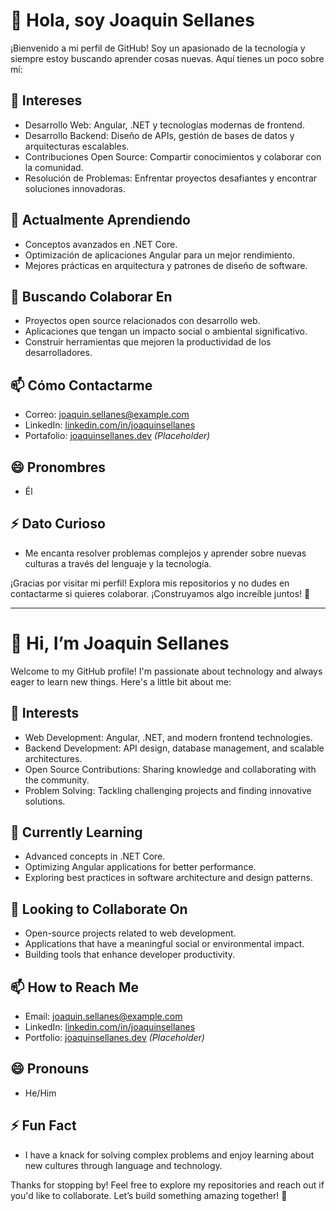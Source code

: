 # 👋 Hola, soy Joaquin Sellanes

¡Bienvenido a mi perfil de GitHub! Soy un apasionado de la tecnología y siempre estoy buscando aprender cosas nuevas. Aquí tienes un poco sobre mí:

## 👀 Intereses
- Desarrollo Web: Angular, .NET y tecnologías modernas de frontend.
- Desarrollo Backend: Diseño de APIs, gestión de bases de datos y arquitecturas escalables.
- Contribuciones Open Source: Compartir conocimientos y colaborar con la comunidad.
- Resolución de Problemas: Enfrentar proyectos desafiantes y encontrar soluciones innovadoras.

## 🌱 Actualmente Aprendiendo
- Conceptos avanzados en .NET Core.
- Optimización de aplicaciones Angular para un mejor rendimiento.
- Mejores prácticas en arquitectura y patrones de diseño de software.

## 💞️ Buscando Colaborar En
- Proyectos open source relacionados con desarrollo web.
- Aplicaciones que tengan un impacto social o ambiental significativo.
- Construir herramientas que mejoren la productividad de los desarrolladores.

## 📫 Cómo Contactarme
- Correo: joaquin.sellanes@example.com  
- LinkedIn: [linkedin.com/in/joaquinsellanes](https://linkedin.com/in/joaquinsellanes)  
- Portafolio: [joaquinsellanes.dev](https://joaquinsellanes.dev) *(Placeholder)*

## 😄 Pronombres
- Él

## ⚡ Dato Curioso
- Me encanta resolver problemas complejos y aprender sobre nuevas culturas a través del lenguaje y la tecnología.

¡Gracias por visitar mi perfil! Explora mis repositorios y no dudes en contactarme si quieres colaborar. ¡Construyamos algo increíble juntos! 🚀

---

# 👋 Hi, I’m Joaquin Sellanes

Welcome to my GitHub profile! I'm passionate about technology and always eager to learn new things. Here's a little bit about me:

## 👀 Interests
- Web Development: Angular, .NET, and modern frontend technologies.
- Backend Development: API design, database management, and scalable architectures.
- Open Source Contributions: Sharing knowledge and collaborating with the community.
- Problem Solving: Tackling challenging projects and finding innovative solutions.

## 🌱 Currently Learning
- Advanced concepts in .NET Core.
- Optimizing Angular applications for better performance.
- Exploring best practices in software architecture and design patterns.

## 💞️ Looking to Collaborate On
- Open-source projects related to web development.
- Applications that have a meaningful social or environmental impact.
- Building tools that enhance developer productivity.

## 📫 How to Reach Me
- Email: joaquin.sellanes@example.com  
- LinkedIn: [linkedin.com/in/joaquinsellanes](https://linkedin.com/in/joaquinsellanes)  
- Portfolio: [joaquinsellanes.dev](https://joaquinsellanes.dev) *(Placeholder)*

## 😄 Pronouns
- He/Him

## ⚡ Fun Fact
- I have a knack for solving complex problems and enjoy learning about new cultures through language and technology.

Thanks for stopping by! Feel free to explore my repositories and reach out if you'd like to collaborate. Let’s build something amazing together! 🚀
